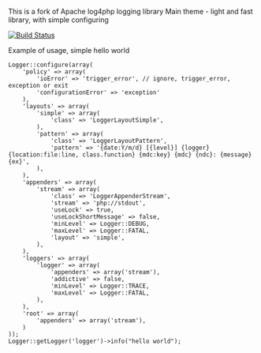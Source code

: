 This is a fork of Apache log4php logging library
Main theme - light and fast library, with simple configuring

[![Build Status](https://api.travis-ci.org/mitallast/php-logger.png)](https://travis-ci.org/mitallast/php-logger)

Example of usage, simple hello world

    Logger::configure(array(
        'policy' => array(
            'ioError' => 'trigger_error', // ignore, trigger_error, exception or exit
            'configurationError' => 'exception'
        ),
        'layouts' => array(
            'simple' => array(
                'class' => 'LoggerLayoutSimple',
            ),
            'pattern' => array(
                'class' => 'LoggerLayoutPattern',
                'pattern' => '{date:Y/m/d} [{level}] {logger} {location:file:line, class.function} {mdc:key} {mdc} {ndc}: {message} {ex}',
            ),
        ),
        'appenders' => array(
            'stream' => array(
                'class' => 'LoggerAppenderStream',
                'stream' => 'php://stdout',
                'useLock' => true,
                'useLockShortMessage' => false,
                'minLevel' => Logger::DEBUG,
                'maxLevel' => Logger::FATAL,
                'layout' => 'simple',
            ),
        ),
        'loggers' => array(
            'logger' => array(
                'appenders' => array('stream'),
                'addictive' => false,
                'minLevel' => Logger::TRACE,
                'maxLevel' => Logger::FATAL,
            ),
        ),
        'root' => array(
            'appenders' => array('stream'),
        )
    ));
    Logger::getLogger('logger')->info("hello world");
